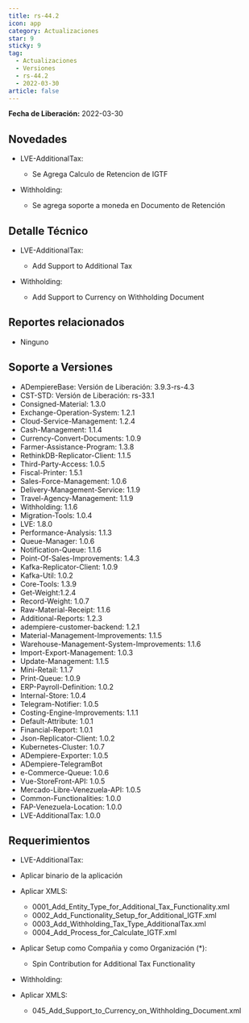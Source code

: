 ```yaml
---
title: rs-44.2
icon: app
category: Actualizaciones
star: 9
sticky: 9
tag:
  - Actualizaciones
  - Versiones
  - rs-44.2
  - 2022-03-30
article: false
---
```


**Fecha de Liberación:** 2022-03-30

## Novedades

- LVE-AdditionalTax:
  - Se Agrega Calculo de Retencion de IGTF

- Withholding:
  - Se agrega soporte a moneda en Documento de Retención

## Detalle Técnico

- LVE-AdditionalTax:
  
  - Add Support to Additional Tax

- Withholding:

  - Add Support to Currency on Withholding Document

## Reportes relacionados

- Ninguno

## Soporte a Versiones

- ADempiereBase: Versión de Liberación: 3.9.3-rs-4.3
- CST-STD: Versión de Liberación: rs-33.1
- Consigned-Material: 1.3.0
- Exchange-Operation-System: 1.2.1
- Cloud-Service-Management: 1.2.4
- Cash-Management: 1.1.4
- Currency-Convert-Documents: 1.0.9
- Farmer-Assistance-Program: 1.3.8
- RethinkDB-Replicator-Client: 1.1.5
- Third-Party-Access: 1.0.5
- Fiscal-Printer: 1.5.1
- Sales-Force-Management: 1.0.6
- Delivery-Management-Service: 1.1.9
- Travel-Agency-Management: 1.1.9
- Withholding: 1.1.6
- Migration-Tools: 1.0.4
- LVE: 1.8.0
- Performance-Analysis: 1.1.3
- Queue-Manager: 1.0.6
- Notification-Queue: 1.1.6
- Point-Of-Sales-Improvements: 1.4.3
- Kafka-Replicator-Client: 1.0.9
- Kafka-Util: 1.0.2
- Core-Tools: 1.3.9
- Get-Weight:1.2.4
- Record-Weight: 1.0.7
- Raw-Material-Receipt: 1.1.6
- Additional-Reports: 1.2.3
- adempiere-customer-backend: 1.2.1
- Material-Management-Improvements: 1.1.5
- Warehouse-Management-System-Improvements: 1.1.6
- Import-Export-Management: 1.0.3
- Update-Management: 1.1.5
- Mini-Retail: 1.1.7
- Print-Queue: 1.0.9
- ERP-Payroll-Definition: 1.0.2
- Internal-Store: 1.0.4
- Telegram-Notifier: 1.0.5
- Costing-Engine-Improvements: 1.1.1
- Default-Attribute: 1.0.1
- Financial-Report: 1.0.1
- Json-Replicator-Client: 1.0.2
- Kubernetes-Cluster: 1.0.7
- ADempiere-Exporter: 1.0.5
- ADempiere-TelegramBot
- e-Commerce-Queue: 1.0.6
- Vue-StoreFront-API: 1.0.5
- Mercado-Libre-Venezuela-API: 1.0.5
- Common-Functionalities: 1.0.0
- FAP-Venezuela-Location: 1.0.0
- LVE-AdditionalTax: 1.0.0

## Requerimientos

- LVE-AdditionalTax:

- Aplicar binario de la aplicación
- Aplicar XMLS:
  - 0001_Add_Entity_Type_for_Additional_Tax_Functionality.xml
  - 0002_Add_Functionality_Setup_for_Additional_IGTF.xml
  - 0003_Add_Withholding_Tax_Type_AdditionalTax.xml
  - 0004_Add_Process_for_Calculate_IGTF.xml
- Aplicar Setup como Compañia y como Organización (*):
  - Spin Contribution for Additional Tax Functionality

- Withholding:
- Aplicar XMLS:
  - 045_Add_Support_to_Currency_on_Withholding_Document.xml
